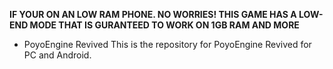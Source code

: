 **IF YOUR ON AN LOW RAM PHONE. NO WORRIES! THIS GAME HAS A LOW-END MODE THAT IS GURANTEED TO WORK ON 1GB RAM AND MORE**
- PoyoEngine Revived
This is the repository for PoyoEngine Revived for PC and Android.
